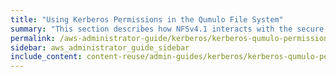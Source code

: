 ```yaml
---
title: "Using Kerberos Permissions in the Qumulo File System"
summary: "This section describes how NFSv4.1 interacts with the secure file permissions that Kerberos enables for the Qumulo Core file system."
permalink: /aws-administrator-guide/kerberos/kerberos-qumulo-permissions.html
sidebar: aws_administrator_guide_sidebar
include_content: content-reuse/admin-guides/kerberos/kerberos-qumulo-permissions.md
---
```


